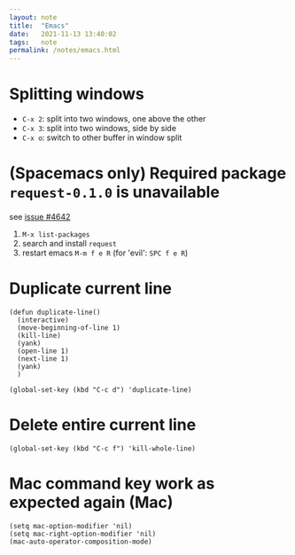 ```yaml
---
layout: note
title:  "Emacs"
date:   2021-11-13 13:40:02
tags:   note
permalink: /notes/emacs.html
---
```


# Splitting windows

* `C-x 2`: split into two windows, one above the other
* `C-x 3`: split into two windows, side by side
* `C-x o`: switch to other buffer in window split

# (Spacemacs only) Required package `request-0.1.0` is unavailable

see [issue #4642][ghc-spacemacs-4642]

1. `M-x list-packages`
2. search and install `request`
3. restart emacs `M-m f e R` (for 'evil': `SPC f e R`)

# Duplicate current line

```elisp
(defun duplicate-line()
  (interactive)
  (move-beginning-of-line 1)
  (kill-line)
  (yank)
  (open-line 1)
  (next-line 1)
  (yank)
  )

(global-set-key (kbd "C-c d") 'duplicate-line)
```

# Delete entire current line

```elisp
(global-set-key (kbd "C-c f") 'kill-whole-line)
```

# Mac command key work as expected again (Mac)

```elisp
(setq mac-option-modifier 'nil)
(setq mac-right-option-modifier 'nil)
(mac-auto-operator-composition-mode)
```
[ghc-spacemacs-4642]: https://github.com/syl20bnr/spacemacs/issues/4642
